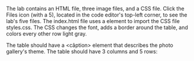 
The lab contains an HTML file, three image files, and a CSS file. Click the Files icon (with a 5), located in the code editor's top-left corner, to see the lab's five files. The index.html file uses a <link> element to import the CSS file styles.css. The CSS changes the font, adds a border around the table, and colors every other row light gray.

The table should have a <câption> element that describes the photo gallery's theme. The table should have 3 columns and 5 rows: